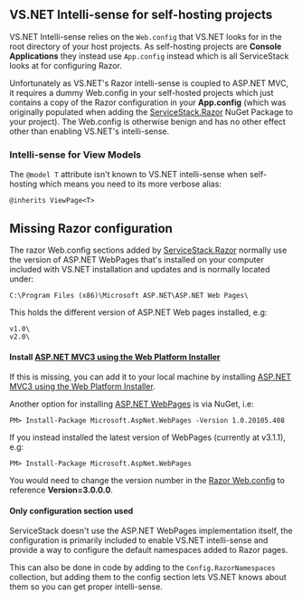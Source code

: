 ## VS.NET Intelli-sense for self-hosting projects

VS.NET Intelli-sense relies on the `Web.config` that VS.NET looks for in the root directory of your host projects. As self-hosting projects are **Console Applications** they instead use `App.config` instead which is all ServiceStack looks at for configuring Razor. 

Unfortunately as VS.NET's Razor intelli-sense is coupled to ASP.NET MVC, it requires a dummy Web.config in your self-hosted projects which just contains a copy of the Razor configuration in your **App.config** (which was originally populated when adding the [ServiceStack.Razor](http://www.nuget.org/packages/ServiceStack.Razor) NuGet Package to your project). The Web.config is otherwise benign and has no other effect other than enabling VS.NET's intelli-sense.

### Intelli-sense for View Models

The `@model T` attribute isn't known to VS.NET intelli-sense when self-hosting which means you need to its more verbose alias:

    @inherits ViewPage<T>

## Missing Razor configuration

The razor Web.config sections added by [ServiceStack.Razor](https://www.nuget.org/packages/ServiceStack.Razor) normally use the version of ASP.NET WebPages that's installed on your computer included with VS.NET installation and updates and is normally located under: 

    C:\Program Files (x86)\Microsoft ASP.NET\ASP.NET Web Pages\

This holds the different version of ASP.NET Web pages installed, e.g:

    v1.0\
    v2.0\

#### Install [ASP.NET MVC3 using the Web Platform Installer](http://www.microsoft.com/web/downloads/platform.aspx)

If this is missing, you can add it to your local machine by installing [ASP.NET MVC3 using the Web Platform Installer](http://www.microsoft.com/web/downloads/platform.aspx).

Another option for installing [ASP.NET WebPages](https://www.nuget.org/packages/Microsoft.AspNet.WebPages) is via NuGet, i.e:

    PM> Install-Package Microsoft.AspNet.WebPages -Version 1.0.20105.408

If you instead installed the latest version of WebPages (currently at v3.1.1), e.g:

    PM> Install-Package Microsoft.AspNet.WebPages

You would need to change the version number in the [Razor Web.config](https://github.com/ServiceStack/ServiceStack/blob/master/NuGet/ServiceStack.Razor/content/web.config.transform) to reference **Version=3.0.0.0**.

#### Only configuration section used

ServiceStack doesn't use the ASP.NET WebPages implementation itself, the configuration is primarily included to enable VS.NET intelli-sense and provide a way to configure the default namespaces added to Razor pages. 

This can also be done in code by adding to the `Config.RazorNamespaces` collection, but adding them to the config section lets VS.NET knows about them so you can get proper intelli-sense. 